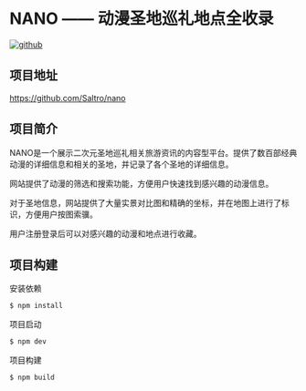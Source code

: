 # NANO —— 动漫圣地巡礼地点全收录

[![github](https://img.shields.io/badge/Github-nano-brightgreen?logo=github)](https://github.com/Saltro/nano)

## 项目地址

https://github.com/Saltro/nano

## 项目简介

NANO是一个展示二次元圣地巡礼相关旅游资讯的内容型平台。提供了数百部经典动漫的详细信息和相关的圣地，并记录了各个圣地的详细信息。

网站提供了动漫的筛选和搜索功能，方便用户快速找到感兴趣的动漫信息。

对于圣地信息，网站提供了大量实景对比图和精确的坐标，并在地图上进行了标识，方便用户按图索骥。

用户注册登录后可以对感兴趣的动漫和地点进行收藏。

## 项目构建

安装依赖
```bash
$ npm install
```
项目启动
```bash
$ npm dev  
```
项目构建
```bash
$ npm build
```


